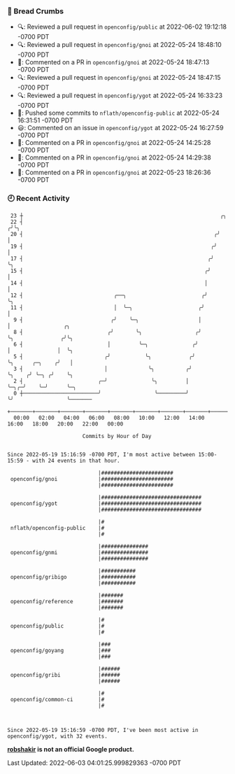 ### 🍞 Bread Crumbs

 * 🔍: Reviewed a pull request in  `openconfig/public` at 2022-06-02 19:12:18 -0700 PDT
 * 🔍: Reviewed a pull request in  `openconfig/gnoi` at 2022-05-24 18:48:10 -0700 PDT
 * 💬: Commented on a PR in  `openconfig/gnoi` at 2022-05-24 18:47:13 -0700 PDT
 * 🔍: Reviewed a pull request in  `openconfig/gnoi` at 2022-05-24 18:47:15 -0700 PDT
 * 🔍: Reviewed a pull request in  `openconfig/ygot` at 2022-05-24 16:33:23 -0700 PDT
 * 🚢: Pushed some commits to `nflath/openconfig-public` at 2022-05-24 16:31:51 -0700 PDT
 * 😃: Commented on an issue in `openconfig/ygot` at 2022-05-24 16:27:59 -0700 PDT
 * 💬: Commented on a PR in  `openconfig/gnoi` at 2022-05-24 14:25:28 -0700 PDT
 * 💬: Commented on a PR in  `openconfig/gnoi` at 2022-05-24 14:29:38 -0700 PDT
 * 💬: Commented on a PR in  `openconfig/gnoi` at 2022-05-23 18:26:36 -0700 PDT

### 🕘 Recent Activity
```
 23 ┼                                                               ╭╮
 22 ┤                                                              ╭╯╰╮
 20 ┤                                                             ╭╯  │
 19 ┤                                                            ╭╯   │
 17 ┤                                                           ╭╯    ╰╮
 15 ┤                                                          ╭╯      │
 14 ┤                                                          │       │
 12 ┤                             ╭──╮                        ╭╯       ╰╮
 11 ┤                             │  ╰─╮                     ╭╯         │
  9 ┤                            ╭╯    ╰─╮                   │          │                 ╭╮
  8 ┤                           ╭╯       ╰╮                 ╭╯          ╰╮               ╭╯╰╮
  6 ┤                           │         ╰─╮              ╭╯            │               │  ╰╮
  5 ┤                          ╭╯           ╰╮            ╭╯             ╰╮      ╭─╮    ╭╯   │
  3 ┤                          │             ╰╮          ╭╯               ╰╮    ╭╯ ╰─╮ ╭╯    ╰╮
  2 ┤                        ╭─╯              ╰╮         │                 ╰─╮╭─╯    ╰─╯      ╰─╮
  0 ┼────────────────────────╯                 ╰─────────╯                   ╰╯                 ╰───────
    +───────+───────+───────+───────+───────+───────+───────+───────+───────+───────+───────+───────+────
  00:00   02:00   04:00   06:00   08:00   10:00   12:00   14:00   16:00   18:00   20:00   22:00   00:00   

						Commits by Hour of Day


Since 2022-05-19 15:16:59 -0700 PDT, I'm most active between 15:00-15:59 - with 24 events in that hour.

```



```
                             |#######################
 openconfig/gnoi             |#######################
                             |#######################

                             |################################
 openconfig/ygot             |################################
                             |################################

                             |#
 nflath/openconfig-public    |#
                             |#

                             |###############
 openconfig/gnmi             |###############
                             |###############

                             |###########
 openconfig/gribigo          |###########
                             |###########

                             |#######
 openconfig/reference        |#######
                             |#######

                             |#
 openconfig/public           |#
                             |#

                             |###
 openconfig/goyang           |###
                             |###

                             |######
 openconfig/gribi            |######
                             |######

                             |#
 openconfig/common-ci        |#
                             |#



Since 2022-05-19 15:16:59 -0700 PDT, I've been most active in openconfig/ygot, with 32 events.

```
**[robshakir](mailto:robjs@google.com) is not an official Google product.**  


Last Updated: 2022-06-03 04:01:25.999829363 -0700 PDT
